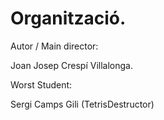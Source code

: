 # Organització.

Autor / Main director:

Joan Josep Crespí Villalonga.

Worst Student:

Sergi Camps Gili (TetrisDestructor)
